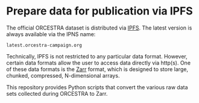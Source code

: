 # Prepare data for publication via IPFS

The official ORCESTRA dataset is distributed via [IPFS](https://ipfs.tech).
The latest version is always available via the IPNS name:

    latest.orcestra-campaign.org

Technically, IPFS is not restricted to any particular data format.
However, certain data formats allow the user to access data directly via http(s).
One of these data formats is the [Zarr](https://zarr.dev) format, which is designed to store large, chunked, compressed, N-dimensional arrays.

This repository provides Python scripts that convert the various raw data sets collected during ORCESTRA to Zarr.
